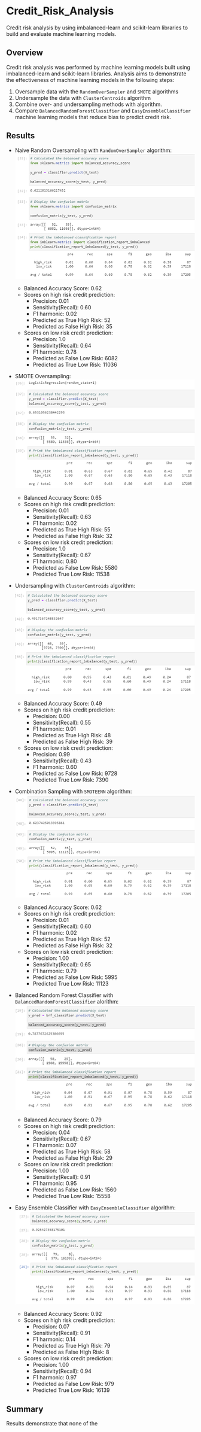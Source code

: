 # Credit_Risk_Analysis
Credit risk analysis by using imbalanced-learn and scikit-learn libraries to build and evaluate machine learning models.

## Overview
Credit risk analysis was performed by machine learning models built using imbalanced-learn and scikit-learn libraries. Analysis aims to demonstrate the effectiveness of machine learning models in the following steps:
1. Oversample data with the `RandomOverSampler` and `SMOTE` algorithms
2. Undersample the data with `ClusterCentroids` algorithm
3. Combine over- and undersampling methods with <SMOTEENN> algorithm.
4. Compare `BalancedRandomForestClassifier` and `EasyEnsembleClassifier` machine learning models that reduce bias to predict credit risk.

## Results

* Naive Random Oversampling with `RandomOverSampler` algorithm:<br>
![random_oversampling](images/naive_random_oversampling.png)<br>

  * Balanced Accuracy Score: 0.62
  * Scores on high risk credit prediction:
    - Precision: 0.01
    - Sensitivity(Recall): 0.60
    - F1 harmonic: 0.02
    - Predicted as True High Risk: 52
    - Predicted as False High Risk: 35
  * Scores on low risk credit prediction:
    - Precision: 1.0
    - Sensitivity(Recall): 0.64
    - F1 harmonic: 0.78
    - Predicted as False Low Risk: 6082
    - Predicted as True Low Risk: 11036

* SMOTE Oversampling:<br>
![smote](images/smote_oversampling.png)<br>

  * Balanced Accuracy Score: 0.65
  * Scores on high risk credit prediction:
    - Precision: 0.01
    - Sensitivity(Recall): 0.63
    - F1 harmonic: 0.02
    - Predicted as True High Risk: 55
    - Predicted as False High Risk: 32
  * Scores on low risk credit prediction:
    - Precision: 1.0
    - Sensitivity(Recall): 0.67
    - F1 harmonic: 0.80
    - Predicted as False Low Risk: 5580
    - Predicted True Low Risk: 11538

* Undersampling with `ClusterCentroids` algorithm:<br>
![undersampling](images/cluster_centroid_undersampling.png)

  * Balanced Accuracy Score: 0.49
  * Scores on high risk credit prediction:
    - Precision: 0.00
    - Sensitivity(Recall): 0.55
    - F1 harmonic: 0.01
    - Predicted as True High Risk: 48
    - Predicted as False High Risk: 39
  * Scores on low risk credit prediction:
    - Precision: 0.99
    - Sensitivity(Recall): 0.43
    - F1 harmonic: 0.60
    - Predicted as False Low Risk: 9728
    - Predicted True Low Risk: 7390

* Combination Sampling with `SMOTEENN` algorithm:<br>
![smoteenn](images/combination_smoteen.png)<br>

  * Balanced Accuracy Score: 0.62
  * Scores on high risk credit prediction:
    - Precision: 0.01
    - Sensitivity(Recall): 0.60
    - F1 harmonic: 0.02
    - Predicted as True High Risk: 52
    - Predicted as False High Risk: 32
  * Scores on low risk credit prediction:
    - Precision: 1.00
    - Sensitivity(Recall): 0.65
    - F1 harmonic: 0.79
    - Predicted as False Low Risk: 5995
    - Predicted True Low Risk: 11123

* Balanced Random Forest Classifier with `BalancedRandomForestClassifier` alorithm:<br>
![brf](images/balanced_random_forest.png)<br>

  * Balanced Accuracy Score: 0.79
  * Scores on high risk credit prediction:
    - Precision: 0.04
    - Sensitivity(Recall): 0.67
    - F1 harmonic: 0.07
    - Predicted as True High Risk: 58
    - Predicted as False High Risk: 29
  * Scores on low risk credit prediction:
    - Precision: 1.00
    - Sensitivity(Recall): 0.91
    - F1 harmonic: 0.95
    - Predicted as False Low Risk: 1560
    - Predicted True Low Risk: 15558

* Easy Ensemble Classifier with `EasyEnsembleClassifier` algorithm:<br>
![easy_ensemble](images/easy_ensemble.png)<br>

  * Balanced Accuracy Score: 0.92
  * Scores on high risk credit prediction:
    - Precision: 0.07
    - Sensitivity(Recall): 0.91
    - F1 harmonic: 0.14
    - Predicted as True High Risk: 79
    - Predicted as False High Risk: 8
  * Scores on low risk credit prediction:
    - Precision: 1.00
    - Sensitivity(Recall): 0.94
    - F1 harmonic: 0.97
    - Predicted as False Low Risk: 979
    - Predicted True Low Risk: 16139

## Summary

Results demonstrate that none of the
